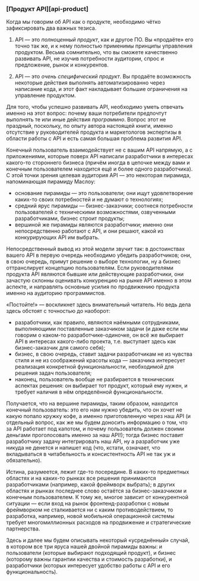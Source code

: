 ### [Продукт API][api-product]

Когда мы говорим об API как о продукте, необходимо чётко зафиксировать два важных тезиса.

  1. API — это *полноценный продукт*, как и другое ПО. Вы «продаёте» его точно так же, и к нему полностью применимы принципы управления продуктом. Весьма сомнительно, что вы сможете качественно развивать API, не изучив потребности аудитории, спрос и предложение, рынок и конкурентов.

  2. API — это *очень специфический продукт*. Вы продаёте возможность некоторые действия выполнять автоматизированно через написание кода, и этот факт накладывает большие ограничения на управление продуктом.

Для того, чтобы успешно развивать API, необходимо уметь отвечать именно на этот вопрос: почему ваши потребители предпочтут выполнять те или иные действия *программно*. Вопрос этот не праздный, поскольку, по опыту автора настоящей книги, именно отсутствие у руководителей продукта и маркетологов экспертизы в области работы с API и есть самая большая проблема развития API.

Конечный пользователь взаимодействует не с вашим API напрямую, а с приложениями, которые поверх API написали разработчики в интересах какого-то стороннего бизнеса (причём иногда в цепочке между вами и конечным пользователем находится ещё и более одного разработчика). С этой точки зрения целевая аудитория API — это некоторая пирамида, напоминающая пирамиду Маслоу:
  * основание пирамиды — это пользователи; они ищут удовлетворение каких-то своих потребностей и не думают о технологиях;
  * средний ярус пирамиды — бизнес-заказчики; соотнеся потребности пользователей с техническими возможностями, озвученными разработчиками, бизнес строит продукты;
  * вершиной же пирамиды являются разработчики; именно они непосредственно работают с API, и они решают, какой из конкурирующих API им выбрать.
  
Непосредственный вывод из этой модели звучит так: в достоинствах вашего API в первую очередь необходимо убедить разработчиков; они, в свою очередь, примут решение о выборе технологии, ну а бизнес оттранслирует концепцию пользователям. Если руководителями продукта API являются бывшие или действующие разработчики, они зачастую склонны оценивать конкуренцию на рынке API именно в этом аспекте, и направлять основные усилия по продвижению продукта именно на аудиторию программистов.

«Постойте!» — воскликнет здесь внимательный читатель. Но ведь дела здесь обстоят с точностью до наоборот:
  * разработчики, как правило, являются наёмными сотрудниками, выполняющими поставленные заказчиком задачи (и даже если мы говорим о каком-то разработчике-одиночке, он всё же выбирает API в интересах какого-либо проекта, т.е. выступает здесь как бизнес-заказчик для самого себя);
  * бизнес, в свою очередь, ставит задачи разработчикам не из чувства стиля и не из соображений красоты кода — заказчика интересует реализация конкретной функциональности, необходимой для решения задач пользователя;
  * наконец, пользователь вообще не разбирается в технических аспектах решения: он выбирает тот продукт, который ему нужен, и требует наличия в нём определённой функциональности.

Получается, что на вершине пирамиды, таким образом, находится конечный пользователь: это его нам нужно убедить, что он хочет не какую попало кружку кофе, а именно приготовленную через наш API (и отдельный вопрос, как же мы будем доносить информацию о том, что за API работает под капотом, и почему пользователь должен своими деньгами проголосовать именно за наш API!); тогда бизнес поставит разработчику задачу интегрировать наш API, ну а разработчик уже никуда не денется и напишет код (что, кстати, означает, что вкладываться в читабельность и консистентность API не так уж и обязательно).

Истина, разумеется, лежит где-то посередине. В каких-то предметных областях и на каких-то рынках все решения принимаются разработчиками (например, какой фреймворк выбрать); в других областях и рынках последнее слово остаётся за бизнес-заказчиком и конечным пользователем. К тому же, многое зависит от конкурентной ситуации — если вход на рынок фронтенд-разработки с новым фреймворком не сталкивается ни с каким противодействием, то разработка, например, новой мобильной операционной системы требует многомиллионных расходов на продвижение и стратегические партнерства.

Здесь и далее мы будем описывать некоторый «усреднённый» случай, в котором все три яруса нашей двойной пирамиды важны: и пользователи (которые выбирают подходящий продукт), и бизнес (которому важны гарантии качества и стоимость разработки), и разработчики (которых интересует удобство работы с API и его функциональность).